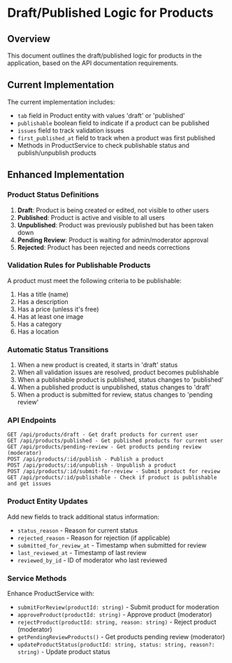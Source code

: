 # Draft/Published Logic for Products

## Overview
This document outlines the draft/published logic for products in the application, based on the API documentation requirements.

## Current Implementation
The current implementation includes:
- `tab` field in Product entity with values 'draft' or 'published'
- `publishable` boolean field to indicate if a product can be published
- `issues` field to track validation issues
- `first_published_at` field to track when a product was first published
- Methods in ProductService to check publishable status and publish/unpublish products

## Enhanced Implementation

### Product Status Definitions
1. **Draft**: Product is being created or edited, not visible to other users
2. **Published**: Product is active and visible to all users
3. **Unpublished**: Product was previously published but has been taken down
4. **Pending Review**: Product is waiting for admin/moderator approval
5. **Rejected**: Product has been rejected and needs corrections

### Validation Rules for Publishable Products
A product must meet the following criteria to be publishable:
1. Has a title (name)
2. Has a description
3. Has a price (unless it's free)
4. Has at least one image
5. Has a category
6. Has a location

### Automatic Status Transitions
1. When a new product is created, it starts in 'draft' status
2. When all validation issues are resolved, product becomes publishable
3. When a publishable product is published, status changes to 'published'
4. When a published product is unpublished, status changes to 'draft'
5. When a product is submitted for review, status changes to 'pending review'

### API Endpoints
```
GET /api/products/draft - Get draft products for current user
GET /api/products/published - Get published products for current user
GET /api/products/pending-review - Get products pending review (moderator)
POST /api/products/:id/publish - Publish a product
POST /api/products/:id/unpublish - Unpublish a product
POST /api/products/:id/submit-for-review - Submit product for review
GET /api/products/:id/publishable - Check if product is publishable and get issues
```

### Product Entity Updates
Add new fields to track additional status information:
- `status_reason` - Reason for current status
- `rejected_reason` - Reason for rejection (if applicable)
- `submitted_for_review_at` - Timestamp when submitted for review
- `last_reviewed_at` - Timestamp of last review
- `reviewed_by_id` - ID of moderator who last reviewed

### Service Methods
Enhance ProductService with:
- `submitForReview(productId: string)` - Submit product for moderation
- `approveProduct(productId: string)` - Approve product (moderator)
- `rejectProduct(productId: string, reason: string)` - Reject product (moderator)
- `getPendingReviewProducts()` - Get products pending review (moderator)
- `updateProductStatus(productId: string, status: string, reason?: string)` - Update product status